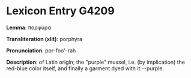# Lexicon Entry G4209

**Lemma**: πορφύρα

**Transliteration (xlit)**: porphýra

**Pronunciation**: por-foo'-rah

**Description**:
of Latin origin; the "purple" mussel, i.e. (by implication) the red-blue color itself, and finally a garment dyed with it:--purple.
